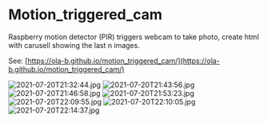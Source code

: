 # Motion_triggered_cam
Raspberry motion detector (PIR) triggers webcam to take photo, create html with carusell showing the last n images.

See: [https://ola-b.github.io/motion_triggered_cam/](https://ola-b.github.io/motion_triggered_cam/)

![2021-07-20T21:32:44.jpg](./images/2021-07-20T21:32:44.jpg "2021-07-20T21:32:44.jpg")
![2021-07-20T21:43:56.jpg](./images/2021-07-20T21:43:56.jpg "2021-07-20T21:43:56.jpg")
![2021-07-20T21:46:58.jpg](./images/2021-07-20T21:46:58.jpg "2021-07-20T21:46:58.jpg")
![2021-07-20T21:53:23.jpg](./images/2021-07-20T21:53:23.jpg "2021-07-20T21:53:23.jpg")
![2021-07-20T22:09:55.jpg](./images/2021-07-20T22:09:55.jpg "2021-07-20T22:09:55.jpg")
![2021-07-20T22:10:05.jpg](./images/2021-07-20T22:10:05.jpg "2021-07-20T22:10:05.jpg")
![2021-07-20T22:14:37.jpg](./images/2021-07-20T22:14:37.jpg "2021-07-20T22:14:37.jpg")
